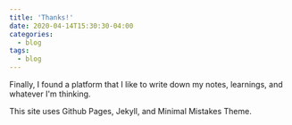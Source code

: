 ```yaml
---
title: 'Thanks!'
date: 2020-04-14T15:30:30-04:00
categories:
  - blog
tags:
  - blog
---
```


Finally, I found a platform that I like to write down my notes, learnings, and whatever I'm thinking.

This site uses Github Pages, Jekyll, and Minimal Mistakes Theme.
